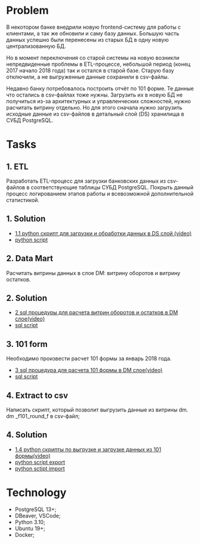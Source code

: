 # Problem
В некотором банке внедрили новую frontend-систему для работы с клиентами, а так же обновили и саму базу данных. Большую часть данных успешно были перенесены из старых БД в одну новую централизованную БД.  

Но в момент переключения со старой системы на новую возникли непредвиденные проблемы в ETL-процессе, небольшой период (конец 2017 начало 2018 года) так и остался в старой базе. Старую базу отключили, а не выгруженные данные сохранили в csv-файлы. 

Недавно банку потребовалось построить отчёт по 101 форме. Те данные что остались в csv-файлах тоже нужны. Загрузить их в новую БД не получиться из-за архитектурных и управленческих сложностей, нужно расчитать витрину отдельно. Но для этого сначала нужно загрузить исходные данные из csv-файлов в детальный слой (DS) хранилища в СУБД PostgreSQL.
# Tasks
## 1. ETL
Разработать ETL-процесс для загрузки банковских данных из csv-файлов в соответствующие таблицы СУБД PostgreSQL. Покрыть данный процесс логированием этапов работы и всевозможной дополнительной статистикой.
## 1. Solution
- [1.1 python скрипт для загрузки и обработки данных в DS слой (video)](https://disk.yandex.ru/d/pLCTm5upGyvuGA/project_work_1_1.mkv)
- [python script](/etl_pipeline.py)

## 2. Data Mart
Расчитать витрины данных в слое DM: витрину оборотов и витрину остатков.
## 2. Solution
- [2 sql процедуры для расчета витрин оборотов и остатков в DM слое(video)](https://disk.yandex.ru/d/pLCTm5upGyvuGA/project_work_1_2.mkv)
- [sql script](/sql_scripts/acc_turnover_balance.sql)

## 3. 101 form
Необходимо произвести расчет 101 формы за январь 2018 года.
- [3 sql процедура для расчета 101 формы в DM слое(video)](https://disk.yandex.ru/i/y94fISmyNbKOXQ)
- [sql script](/sql_scripts/f101_round.sql)

## 4. Extract to csv
Написать скрипт, который позволит выгрузить данные из витрины dm. dm _f101_round_f в csv-файл;
## 4. Solution
- [1.4 python скрипты по выгрузке и загрузке данных из 101 формы(video)](https://disk.yandex.ru/i/37o3xbgL4_lkfA)
- [python script export](export_f101.py)
- [python sctipt import](import_f101.py)

# Technology
- PostgreSQL 13+;
- DBeaver, VSCode;
- Python 3.10;
- Ubuntu 19+;
- Docker;

